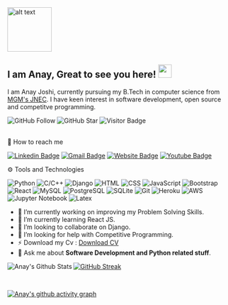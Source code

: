 <img src="https://github.com/rahul799/rahul799/blob/master/Hi.gif" alt="alt text" width="100" height="100" />

## I am Anay, Great to see you here! <img src="https://raw.githubusercontent.com/aemmadi/aemmadi/master/wave.gif" width="30px">

I am Anay Joshi, currently pursuing my B.Tech in computer science from [MGM's JNEC](https://www.jnec.org/). I have keen interest in software development, open source and competitve programming.

![GitHub Follow](https://img.shields.io/github/followers/anay-joshi.svg?style=social&label=Follow)
![GitHub Star](https://img.shields.io/github/stars/anay-joshi?affiliations=OWNER%2CCOLLABORATOR&style=social&label=Star)
![Visitor Badge](https://visitor-badge.laobi.icu/badge?page_id=anay-joshi.anay-joshi)


<br/>
📩 How to reach me 
<br/>

[![Linkedin Badge](https://img.shields.io/badge/-anayanupjoshi-blue?style=flat-square&logo=Linkedin&logoColor=white&link=https://www.linkedin.com/in/anayanupjoshi/)](https://www.linkedin.com/in/anayanupjoshi/)
[![Gmail Badge](https://img.shields.io/badge/-Mail-c14438?style=flat-square&logo=Gmail&logoColor=white&link=mailto:anayjoshi168@gmail.com)](mailto:anayjoshi168@gmail.com)
[![Website Badge](https://img.shields.io/badge/-Anay's_Portfolio-black?style=flat-square&logo=Wordpress&logoColor=white&link=https://anay-joshi-portfolio.netlify.app/)](https://anay-joshi-portfolio.netlify.app/)
[![Youtube Badge](https://img.shields.io/badge/-Coders_Life-red?style=flat-square&logo=youtube&logoColor=white&link=https://www.youtube.com/coderslife)](https://www.youtube.com/coderslife)


⚙ Tools and Technologies

![Python](https://img.shields.io/badge/-Python-black?style=flat&logo=Python)
![C/C++](https://img.shields.io/badge/-C/C++-333333?style=flat&logo=c)
![Django](https://img.shields.io/badge/-Django-333333?style=flat&logo=Django)
![HTML](https://img.shields.io/badge/-HTML-333333?style=flat&logo=html5)
![CSS](https://img.shields.io/badge/-CSS-333333?style=flat&logo=css3)
![JavaScript](https://img.shields.io/badge/-JavaScript-black?style=flat&logo=javascript)
![Bootstrap](https://img.shields.io/badge/-Bootstrap-563D7C?style=flat&logo=bootstrap)
![React](https://img.shields.io/badge/-React-black?style=flat&logo=react)
![MySQL](https://img.shields.io/badge/-MySQL-333333?style=flat&logo=mysql)
![PostgreSQL](https://img.shields.io/badge/-PostgreSQL-333333?style=flat&logo=PostgreSQL)
![SQLite](https://img.shields.io/badge/-SQLite-333333?style=flat&logo=sqlite)
![Git](https://img.shields.io/badge/-Git-333333?style=flat&logo=git)
![Heroku](https://img.shields.io/badge/-Heroku-333333?style=flat&logo=Heroku)
![AWS](https://img.shields.io/badge/-AWS-333333?style=flat&logo=amazon-aws)
![Jupyter Notebook](https://img.shields.io/badge/-Jupyter%20Notebook-333333?style=flat&logo=jupyter)
![Latex](https://img.shields.io/badge/-Latex-333333?style=flat&logo=latex)
<!-- ![Latex](https://img.shields.io/badge/-Latex-333333?style=flat&logo=latex) -->


- 🔭 I’m currently working on improving my Problem Solving Skills.
- 🌱 I’m currently learning React JS.
- 👯 I’m looking to collaborate on Django.
- 🤔 I’m looking for help with Competitive Programming.
- ⚡ Download my Cv : [Download CV](https://drive.google.com/file/d/1jhOkEIzF8qum3EG-a4hLfdwHYBHaLeD1/view?usp=sharing)
- 💬 Ask me about **Software Development and Python related stuff**.


<img align="left" alt="Anay's Github Stats" src="https://github-readme-stats.vercel.app/api?username=anay-joshi&count_private=true&theme=tokyonight&include_all_commits=true&show_icons=true" />


[![GitHub Streak](https://github-readme-streak-stats.herokuapp.com/?user=anay-joshi)](https://github.com/DenverCoder1/github-readme-streak-stats)



<br />


[![Anay's github activity graph](https://activity-graph.herokuapp.com/graph?username=anay-joshi&theme=xcode)](https://git.io/anay-joshi)



